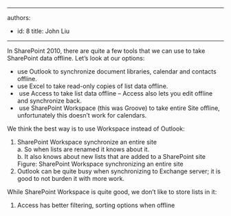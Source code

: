 

---
authors:
  - id: 8
    title: John Liu
---




<span class='intro'> In SharePoint 2010, there are quite a few tools that we can use to take SharePoint data offline. Let’s look at our options&#58;<br>
<ul>
    <li>use Outlook to synchronize document libraries, calendar and contacts offline. </li>
    <li>use Excel to take read-only copies of list data offline. </li>
    <li>&#160;use Access to take list data offline – Access also lets you edit offline and synchronize back. </li>
    <li>&#160;use SharePoint Workspace (this was Groove) to take entire Site offline, unfortunately this doesn’t work for calendars. </li>
</ul>
 </span>

We think the best way is to use Workspace instead of Outlook&#58;<br>
<ol>
    <li>SharePoint Workspace synchronize an entire site<br>
    a. So when lists are renamed it knows about it.<br>
    b. It also knows about new lists that are added to a SharePoint site <img alt="" class="ms-rteCustom-ImageArea" src="/Standards/SoftwareDevelopment/RulesToBetterSharePoint/PublishingImages/Synchronize.jpg" /><span class="ms-rteCustom-FigureNormal">Figure&#58; SharePoint Workspace synchronizing an entire site </span></li>
    <li>Outlook can be quite busy when synchronizing to Exchange server; it is good to not burden it with more work. </li>
</ol>
While SharePoint Workspace is quite good, we don’t like to store lists in it&#58;<br>
<ol>
    <li>Access has better filtering, sorting options when offline </li>
</ol>



